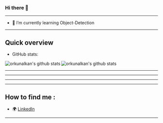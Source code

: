 ### Hi there 👋

-------------------------------------------------------------------------

- 🌱 I’m currently learning Object-Detection

-------------------------------------------------------------------------

## Quick overview
* GitHub stats:  
<p float="center">
  <img align="left" src="https://github-readme-stats.vercel.app/api/top-langs/?username=orkunalkan&langs_count=5&theme=dark" alt="orkunalkan's github stats" />
  <img align="top" src="https://github-readme-stats.vercel.app/api?username=orkunalkan&theme=dark&show_icons=true&count_private=true" alt="orkunalkan's github stats" />
</p>

*************************************************************************
*************************************************************************
*************************************************************************
-------------------------------------------------------------------------

## How to find me :
- :earth_africa: [LinkedIn](https://www.linkedin.com/in/orkun-alkan/)


-------------------------------------------------------------------------
